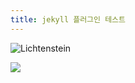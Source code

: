 ```yaml
---
title: jekyll 플러그인 테스트
---
```

<!--- wsrv.nl/lichtenstein.jpg --->
![Lichtenstein](https://wsrv.nl/?url=wsrv.nl/lichtenstein.jpg&w=300&h=300)


<img src="https://wsrv.nl/?url=www.codingkermit.github.io/assets/img/kermit/lovelyKermit.jpg&w=200&h=200&output=jpg&q=65" />
